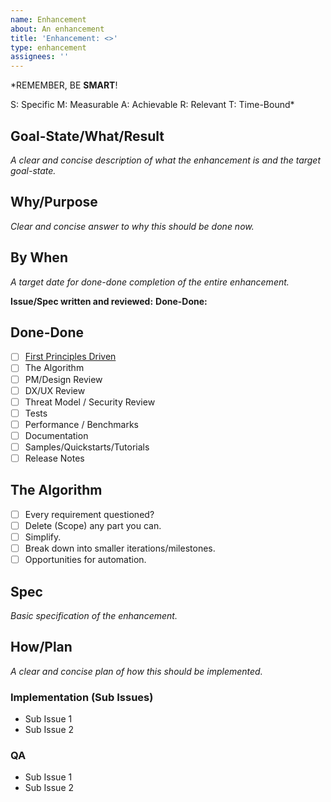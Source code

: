 ```yaml
---
name: Enhancement
about: An enhancement
title: 'Enhancement: <>'
type: enhancement
assignees: ''
---
```


\*REMEMBER, BE **SMART**!

S: Specific
M: Measurable
A: Achievable
R: Relevant
T: Time-Bound\*

## Goal-State/What/Result

_A clear and concise description of what the enhancement is and the target goal-state._

## Why/Purpose

_Clear and concise answer to why this should be done now._

## By When

_A target date for done-done completion of the entire enhancement._

**Issue/Spec written and reviewed:** <Target Date>
**Done-Done:** <Target Date>

## Done-Done

- [ ] [First Principles Driven](https://github.com/spiceai/spiceai/blob/trunk/docs/PRINCIPLES.md)
- [ ] The Algorithm
- [ ] PM/Design Review
- [ ] DX/UX Review
- [ ] Threat Model / Security Review
- [ ] Tests
- [ ] Performance / Benchmarks
- [ ] Documentation
- [ ] Samples/Quickstarts/Tutorials
- [ ] Release Notes

## The Algorithm

- [ ] Every requirement questioned?
- [ ] Delete (Scope) any part you can.
- [ ] Simplify.
- [ ] Break down into smaller iterations/milestones.
- [ ] Opportunities for automation.

## Spec

_Basic specification of the enhancement._

## How/Plan

_A clear and concise plan of how this should be implemented._

### Implementation (Sub Issues)

- Sub Issue 1
- Sub Issue 2

### QA

- Sub Issue 1
- Sub Issue 2
